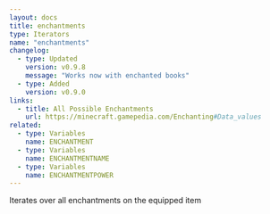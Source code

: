 ```yaml
---
layout: docs
title: enchantments
type: Iterators
name: "enchantments"
changelog:
  - type: Updated
    version: v0.9.8
    message: "Works now with enchanted books"
  - type: Added
    version: v0.9.0
links:
  - title: All Possible Enchantments
    url: https://minecraft.gamepedia.com/Enchanting#Data_values
related:
  - type: Variables
    name: ENCHANTMENT
  - type: Variables
    name: ENCHANTMENTNAME
  - type: Variables
    name: ENCHANTMENTPOWER
---
```

Iterates over all enchantments on the equipped item
